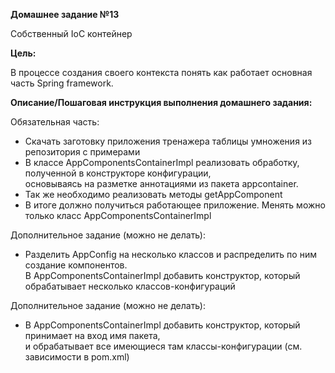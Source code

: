 **Домашнее задание №13**  

Собственный IoC контейнер

**Цель:**  

В процессе создания своего контекста понять как работает основная часть Spring framework.

**Описание/Пошаговая инструкция выполнения домашнего задания:**  

Обязательная часть:

- Скачать заготовку приложения тренажера таблицы умножения из репозитория с примерами
- В классе AppComponentsContainerImpl реализовать обработку, полученной в конструкторе конфигурации,  
основываясь на разметке аннотациями из пакета appcontainer.
- Так же необходимо реализовать методы getAppComponent
- В итоге должно получиться работающее приложение. Менять можно только
класс AppComponentsContainerImpl

Дополнительное задание (можно не делать):
- Разделить AppConfig на несколько классов и распределить по ним создание компонентов.   
В AppComponentsContainerImpl добавить конструктор, который обрабатывает несколько классов-конфигураций

Дополнительное задание (можно не делать):
- В AppComponentsContainerImpl добавить конструктор, который принимает на вход имя пакета,  
и обрабатывает все имеющиеся там классы-конфигурации (см. зависимости в pom.xml)